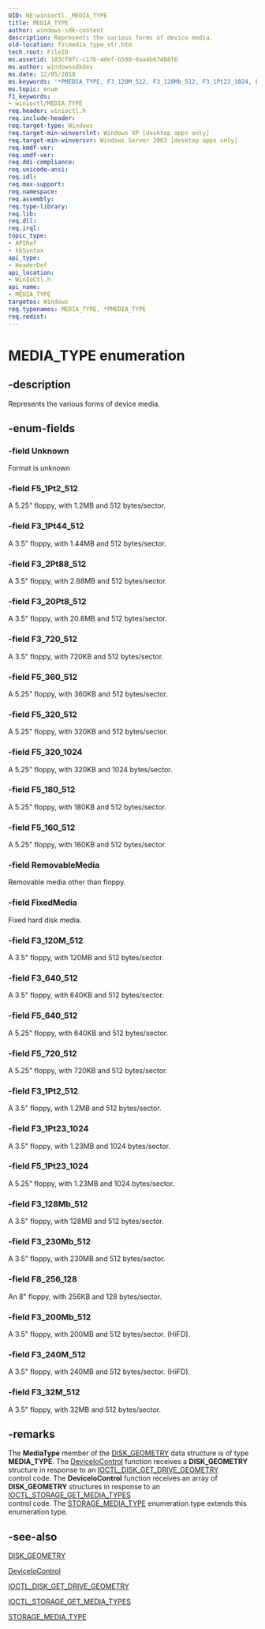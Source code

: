 ```yaml
---
UID: NE:winioctl._MEDIA_TYPE
title: MEDIA_TYPE
author: windows-sdk-content
description: Represents the various forms of device media.
old-location: fs\media_type_str.htm
tech.root: FileIO
ms.assetid: 183cf8fc-c17b-4def-b590-0aa4b67488f6
ms.author: windowssdkdev
ms.date: 12/05/2018
ms.keywords: '*PMEDIA_TYPE, F3_120M_512, F3_128Mb_512, F3_1Pt23_1024, F3_1Pt2_512, F3_1Pt44_512, F3_200Mb_512, F3_20Pt8_512, F3_230Mb_512, F3_240M_512, F3_2Pt88_512, F3_32M_512, F3_640_512, F3_720_512, F5_160_512, F5_180_512, F5_1Pt23_1024, F5_1Pt2_512, F5_320_1024, F5_320_512, F5_360_512, F5_640_512, F5_720_512, F8_256_128, FixedMedia, MEDIA_TYPE, MEDIA_TYPE enumeration [Files], RemovableMedia, Unknown, _win32_media_type_str, base.media_type_str, fs.media_type_str, winioctl/F3_120M_512, winioctl/F3_128Mb_512, winioctl/F3_1Pt23_1024, winioctl/F3_1Pt2_512, winioctl/F3_1Pt44_512, winioctl/F3_200Mb_512, winioctl/F3_20Pt8_512, winioctl/F3_230Mb_512, winioctl/F3_240M_512, winioctl/F3_2Pt88_512, winioctl/F3_32M_512, winioctl/F3_640_512, winioctl/F3_720_512, winioctl/F5_160_512, winioctl/F5_180_512, winioctl/F5_1Pt23_1024, winioctl/F5_1Pt2_512, winioctl/F5_320_1024, winioctl/F5_320_512, winioctl/F5_360_512, winioctl/F5_640_512, winioctl/F5_720_512, winioctl/F8_256_128, winioctl/FixedMedia, winioctl/MEDIA_TYPE, winioctl/RemovableMedia, winioctl/Unknown'
ms.topic: enum
f1_keywords:
- winioctl/MEDIA_TYPE
req.header: winioctl.h
req.include-header: 
req.target-type: Windows
req.target-min-winverclnt: Windows XP [desktop apps only]
req.target-min-winversvr: Windows Server 2003 [desktop apps only]
req.kmdf-ver: 
req.umdf-ver: 
req.ddi-compliance: 
req.unicode-ansi: 
req.idl: 
req.max-support: 
req.namespace: 
req.assembly: 
req.type-library: 
req.lib: 
req.dll: 
req.irql: 
topic_type:
- APIRef
- kbSyntax
api_type:
- HeaderDef
api_location:
- WinIoCtl.h
api_name:
- MEDIA_TYPE
targetos: Windows
req.typenames: MEDIA_TYPE, *PMEDIA_TYPE
req.redist: 
---
```


# MEDIA_TYPE enumeration


## -description


Represents the various forms of device media.


## -enum-fields




### -field Unknown

Format is unknown


### -field F5_1Pt2_512

A 5.25" floppy, with 1.2MB and 512 bytes/sector.


### -field F3_1Pt44_512

A 3.5" floppy, with 1.44MB and 512 bytes/sector.


### -field F3_2Pt88_512

A 3.5" floppy, with 2.88MB and 512 bytes/sector.


### -field F3_20Pt8_512

A 3.5" floppy, with 20.8MB and 512 bytes/sector.


### -field F3_720_512

A 3.5" floppy, with 720KB and 512 bytes/sector.


### -field F5_360_512

A 5.25" floppy, with 360KB and 512 bytes/sector.


### -field F5_320_512

A 5.25" floppy, with 320KB and 512 bytes/sector.


### -field F5_320_1024

A 5.25" floppy, with 320KB and 1024 bytes/sector.


### -field F5_180_512

A 5.25" floppy, with 180KB and 512 bytes/sector.


### -field F5_160_512

A 5.25" floppy, with 160KB and 512 bytes/sector.


### -field RemovableMedia

Removable media other than floppy.


### -field FixedMedia

Fixed hard disk media.


### -field F3_120M_512

A 3.5" floppy, with 120MB and 512 bytes/sector.


### -field F3_640_512

A 3.5" floppy, with 640KB and 512 bytes/sector.


### -field F5_640_512

A 5.25" floppy, with 640KB and 512 bytes/sector.


### -field F5_720_512

A 5.25" floppy, with 720KB and 512 bytes/sector.


### -field F3_1Pt2_512

A 3.5" floppy, with 1.2MB and 512 bytes/sector.


### -field F3_1Pt23_1024

A 3.5" floppy, with 1.23MB and 1024 bytes/sector.


### -field F5_1Pt23_1024

A 5.25" floppy, with 1.23MB and 1024 bytes/sector.


### -field F3_128Mb_512

A 3.5" floppy, with 128MB and 512 bytes/sector.


### -field F3_230Mb_512

A 3.5" floppy, with 230MB and 512 bytes/sector.


### -field F8_256_128

An 8" floppy, with 256KB and 128 bytes/sector.


### -field F3_200Mb_512

A 3.5" floppy, with 200MB and 512 bytes/sector. (HiFD).


### -field F3_240M_512

A 3.5" floppy, with 240MB and 512 bytes/sector. (HiFD).


### -field F3_32M_512

A 3.5" floppy, with 32MB and 512 bytes/sector.


## -remarks



The <b>MediaType</b> member of the 
    <a href="https://docs.microsoft.com/windows/desktop/api/winioctl/ns-winioctl-disk_geometry">DISK_GEOMETRY</a> data structure is of type 
    <b>MEDIA_TYPE</b>. The 
    <a href="https://docs.microsoft.com/windows/desktop/api/ioapiset/nf-ioapiset-deviceiocontrol">DeviceIoControl</a> function receives a 
    <b>DISK_GEOMETRY</b> structure in response to an 
    <a href="https://docs.microsoft.com/windows/desktop/api/winioctl/ni-winioctl-ioctl_disk_get_drive_geometry">IOCTL_DISK_GET_DRIVE_GEOMETRY</a>  
    control code. The <b>DeviceIoControl</b> function receives an 
    array of <b>DISK_GEOMETRY</b> structures in response to an 
    <a href="https://docs.microsoft.com/windows/desktop/api/winioctl/ni-winioctl-ioctl_storage_get_media_types">IOCTL_STORAGE_GET_MEDIA_TYPES</a>  
    control code. The 
    <a href="https://docs.microsoft.com/windows/desktop/api/winioctl/ne-winioctl-storage_media_type">STORAGE_MEDIA_TYPE</a> enumeration type extends this 
    enumeration type.




## -see-also




<a href="https://docs.microsoft.com/windows/desktop/api/winioctl/ns-winioctl-disk_geometry">DISK_GEOMETRY</a>



<a href="https://docs.microsoft.com/windows/desktop/api/ioapiset/nf-ioapiset-deviceiocontrol">DeviceIoControl</a>



<a href="https://docs.microsoft.com/windows/desktop/api/winioctl/ni-winioctl-ioctl_disk_get_drive_geometry">IOCTL_DISK_GET_DRIVE_GEOMETRY</a>



<a href="https://docs.microsoft.com/windows/desktop/api/winioctl/ni-winioctl-ioctl_storage_get_media_types">IOCTL_STORAGE_GET_MEDIA_TYPES</a>



<a href="https://docs.microsoft.com/windows/desktop/api/winioctl/ne-winioctl-storage_media_type">STORAGE_MEDIA_TYPE</a>
 

 

